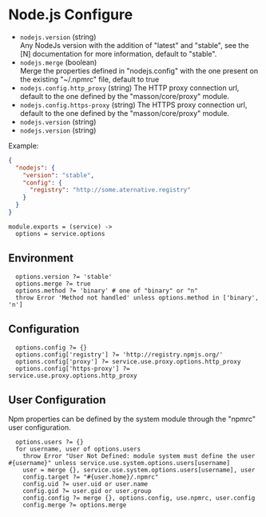 
# Node.js Configure

*   `nodejs.version` (string)   
    Any NodeJs version with the addition of "latest" and "stable", see the [N] 
    documentation for more information, default to "stable".
*   `nodejs.merge` (boolean)   
    Merge the properties defined in "nodejs.config" with the one present on
    the existing "~/.npmrc" file, default to true
*   `nodejs.config.http_proxy` (string)
    The HTTP proxy connection url, default to the one defined by the 
    "masson/core/proxy" module.
*   `nodejs.config.https-proxy` (string)
    The HTTPS proxy connection url, default to the one defined by the 
    "masson/core/proxy" module.
*   `nodejs.version` (string)
*   `nodejs.version` (string)

Example:

```json
{
  "nodejs": {
    "version": "stable",
    "config": {
      "registry": "http://some.aternative.registry"
    }
  }
}
```

    module.exports = (service) ->
      options = service.options

## Environment

      options.version ?= 'stable'
      options.merge ?= true
      options.method ?= 'binary' # one of "binary" or "n"
      throw Error 'Method not handled' unless options.method in ['binary', 'n']

## Configuration

      options.config ?= {}
      options.config['registry'] ?= 'http://registry.npmjs.org/'
      options.config['proxy'] ?= service.use.proxy.options.http_proxy
      options.config['https-proxy'] ?= service.use.proxy.options.http_proxy

## User Configuration

Npm properties can be defined by the system module through the "npmrc" user 
configuration.

      options.users ?= {}
      for username, user of options.users
        throw Error "User Not Defined: module system must define the user #{username}" unless service.use.system.options.users[username]
        user = merge {}, service.use.system.options.users[username], user
        config.target ?= "#{user.home}/.npmrc"
        config.uid ?= user.uid or user.name
        config.gid ?= user.gid or user.group
        config.config ?= merge {}, options.config, use.npmrc, user.config
        config.merge ?= options.merge
